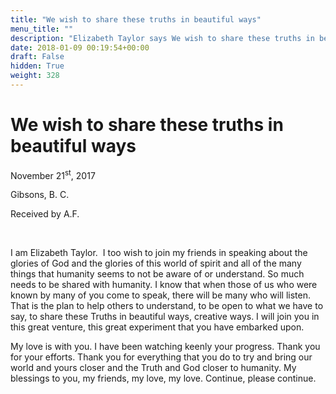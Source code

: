 ```yaml
---
title: "We wish to share these truths in beautiful ways"
menu_title: ""
description: "Elizabeth Taylor says We wish to share these truths in beautiful ways"
date: 2018-01-09 00:19:54+00:00
draft: False
hidden: True
weight: 328
---
```

# We wish to share these truths in beautiful ways

November 21<sup>st</sup>, 2017

Gibsons, B. C.

Received by A.F.

 

I am Elizabeth Taylor.  I too wish to join my friends in speaking about the glories of God and the glories of this world of spirit and all of the many things that humanity seems to not be aware of or understand. So much needs to be shared with humanity. I know that when those of us who were known by many of you come to speak, there will be many who will listen. That is the plan to help others to understand, to be open to what we have to say, to share these Truths in beautiful ways, creative ways. I will join you in this great venture, this great experiment that you have embarked upon.

My love is with you. I have been watching keenly your progress. Thank you for your efforts. Thank you for everything that you do to try and bring our world and yours closer and the Truth and God closer to humanity. My blessings to you, my friends, my love, my love. Continue, please continue.



